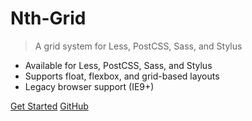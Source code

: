 # Nth-Grid

<!-- > The world's most versatile CSS grid system -->
> A grid system for Less, PostCSS, Sass, and Stylus

- Available for Less, PostCSS, Sass, and Stylus
- Supports float, flexbox, and grid-based layouts
- Legacy browser support (IE9+)

[Get Started](#main)
[GitHub](https://github.com/jhildenbiddle/nth-grid)
